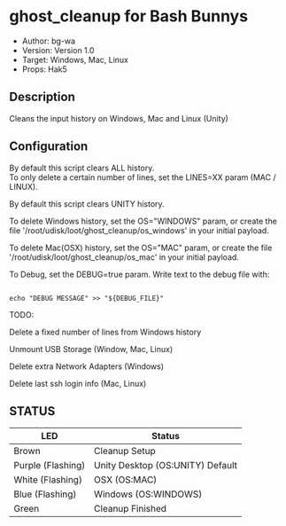 # ghost_cleanup for Bash Bunnys

* Author: bg-wa
* Version: Version 1.0
* Target: Windows, Mac, Linux
* Props: Hak5

## Description

Cleans the input history on Windows, Mac and Linux (Unity)

## Configuration

By default this script clears ALL history.  
To only delete a certain number of lines, set the LINES=XX param (MAC / LINUX).

By default this script clears UNITY history.

To delete Windows history, set the OS="WINDOWS" param, or create the file '/root/udisk/loot/ghost_cleanup/os_windows' in your initial payload.

To delete Mac(OSX) history, set the OS="MAC" param, or create the file '/root/udisk/loot/ghost_cleanup/os_mac' in your initial payload.

To Debug, set the DEBUG=true param.
Write text to the debug file with:

```

echo "DEBUG MESSAGE" >> "${DEBUG_FILE}"

```

TODO:

Delete a fixed number of lines from Windows history

Unmount USB Storage (Window, Mac, Linux)

Delete extra Network Adapters (Windows)

Delete last ssh login info (Mac, Linux)

## STATUS

| LED                | Status                                       |
| ------------------ | -------------------------------------------- |
| Brown              | Cleanup Setup                                |
| Purple (Flashing)  | Unity Desktop (OS:UNITY) Default             |
| White (Flashing)   | OSX (OS:MAC)                                 |
| Blue (Flashing)    | Windows (OS:WINDOWS)                         |
| Green              | Cleanup Finished                             |
